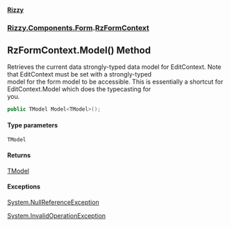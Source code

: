 #### [Rizzy](index 'index')
### [Rizzy.Components.Form](Rizzy.Components.Form 'Rizzy.Components.Form').[RzFormContext](Rizzy.Components.Form.RzFormContext 'Rizzy.Components.Form.RzFormContext')

## RzFormContext.Model<TModel>() Method

Retrieves the current data strongly-typed data model for EditContext. Note that EditContext must be set with a strongly-typed  
model for the form model to be accessible.  This is essentially a shortcut for EditContext.Model which does the typecasting for  
you.

```csharp
public TModel Model<TModel>();
```
#### Type parameters

<a name='Rizzy.Components.Form.RzFormContext.Model_TModel_().TModel'></a>

`TModel`

#### Returns
[TModel](Rizzy.Components.Form.RzFormContext.Model_TModel_()#Rizzy.Components.Form.RzFormContext.Model_TModel_().TModel 'Rizzy.Components.Form.RzFormContext.Model<TModel>().TModel')

#### Exceptions

[System.NullReferenceException](https://docs.microsoft.com/en-us/dotnet/api/System.NullReferenceException 'System.NullReferenceException')

[System.InvalidOperationException](https://docs.microsoft.com/en-us/dotnet/api/System.InvalidOperationException 'System.InvalidOperationException')